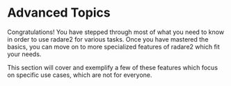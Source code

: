 # Advanced Topics

Congratulations! You have stepped through most of what you need to know in order to use radare2 for various tasks. Once you have mastered the basics, you can move on to more specialized features of radare2 which fit your needs.

This section will cover and exemplify a few of these features which focus on specific use cases, which are not for everyone.
